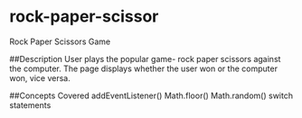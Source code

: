 # rock-paper-scissor
Rock Paper Scissors Game

##Description
User plays the popular game- rock paper scissors against the computer. The page displays whether the user won or the computer won, vice versa.

##Concepts Covered 
addEventListener()
Math.floor()
Math.random()
switch statements
